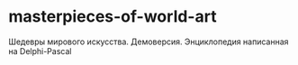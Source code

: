 # masterpieces-of-world-art
Шедевры мирового искусства. Демоверсия. Энциклопедия написанная на Delphi-Pascal
